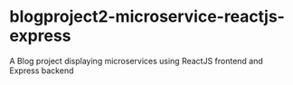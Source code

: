 # blogproject2-microservice-reactjs-express
A Blog project displaying microservices using ReactJS frontend and Express backend
